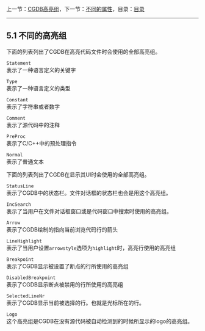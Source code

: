 上一节：[CGDB高亮组](<5.0.md>)，下一节：[不同的属性](<5.2.md>)，目录：[目录](<SUMMARY.md>)

----------

5.1 不同的高亮组
--------------

下面的列表列出了CGDB在高亮代码文件时会使用的全部高亮组。

`Statement`  
表示了一种语言定义的关键字

`Type`  
表示了一种语言定义的类型

`Constant`  
表示了字符串或者数字

`Comment`  
表示了源代码中的注释

`PreProc`  
表示了C/C++中的预处理指令

`Normal`  
表示了普通文本

下面的列表列出了CGDB在显示其UI时会使用的全部高亮组。

`StatusLine`  
表示了CGDB中的状态栏。文件对话框的状态栏也会是用这个高亮组。

`IncSearch`  
表示了当用户在文件对话框窗口或是代码窗口中搜索时使用的高亮组。

`Arrow`  
表示了CGDB绘制的指向当前浏览代码行的箭头

`LineHighlight`  
表示了当用户设置`arrowstyle`选项为`highlight`时，高亮行使用的高亮组

`Breakpoint`  
表示了CGDB显示被设置了断点的行所使用的高亮组

`DisabledBreakpoint`  
表示了CGDB显示断点被禁用的行所使用的高亮组

`SelectedLineNr`  
表示了CGDB显示当前被选择的行。也就是光标所在的行。

`Logo`  
这个高亮组是CGDB在没有源代码被自动检测到的时候所显示的logo的高亮组。
